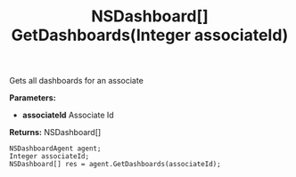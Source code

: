 ﻿---
uid: crmscript_ref_NSDashboardAgent_GetDashboards
title: NSDashboard[] GetDashboards(Integer associateId)
intellisense: NSDashboardAgent.GetDashboards
keywords: NSDashboardAgent, GetDashboards
so.topic: reference
---

Gets all dashboards for an associate

**Parameters:**
 - **associateId** Associate Id

**Returns:** NSDashboard[]

```crmscript
NSDashboardAgent agent;
Integer associateId;
NSDashboard[] res = agent.GetDashboards(associateId);
```

